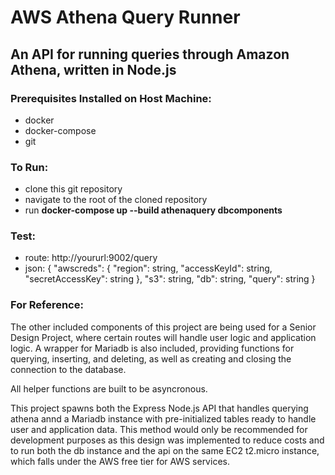 # AWS Athena Query Runner
## An API for running queries through Amazon Athena, written in Node.js

### Prerequisites Installed on Host Machine:
  - docker
  - docker-compose
  - git

### To Run:
  - clone this git repository
  - navigate to the root of the cloned repository
  - run **docker-compose up --build athenaquery dbcomponents**

### Test:
  - route: http://yoururl:9002/query
  - json: {
            "awscreds": {
              "region": string,
              "accessKeyId": string,
              "secretAccessKey": string
            },
            "s3": string,
            "db": string,
            "query": string
          }

### For Reference:
  The other included components of this project are being used for a Senior Design Project, where certain routes will handle user logic and application logic. A wrapper for Mariadb is also included, providing functions for querying, inserting, and deleting, as well as creating and closing the connection to the database. 

  All helper functions are built to be asyncronous.

  This project spawns both the Express Node.js API that handles querying athena annd a Mariadb instance with pre-initialized tables ready to handle user and application data. This method would only be recommended for development purposes as this design was implemented to reduce costs and to run both the db instance and the api on the same EC2 t2.micro instance, which falls under the AWS free tier for AWS services.